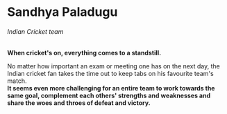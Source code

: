 # Sandhya Paladugu 
###### Indian Cricket team

**When cricket's on, everything comes to a standstill.**

No matter how important an exam or meeting one has on the next day, the Indian cricket fan takes the time out to keep tabs on his favourite team's match.<br>**It seems even more challenging for an entire team to work towards the same goal, complement each others' strengths and weaknesses and share the woes and throes of defeat and victory.**
